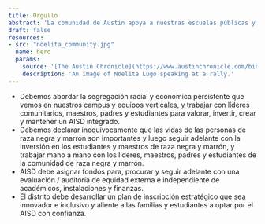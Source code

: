 ```yaml
---
title: Orgullo
abstract: 'La comunidad de Austin apoya a nuestras escuelas públicas y quiere sentirse orgullosa del trabajo de AISD. Austin ISD puede ser un distrito escolar del que todos podamos sentirnos orgullosos, uno que refleje una alineación de nuestros valores y nuestras prácticas educativas.'
draft: false
resources:
- src: "noelita_community.jpg"
  name: hero
  params:
    source: '[The Austin Chronicle](https://www.austinchronicle.com/binary/26de/pols_feature30.jpg)'
    description: 'An image of Noelita Lugo speaking at a rally.'
---
```


* Debemos abordar la segregación racial y económica persistente que vemos en nuestros campus y equipos verticales, y trabajar con líderes comunitarios, maestros, padres y estudiantes para valorar, invertir, crear y mantener un AISD integrado.
* Debemos declarar inequívocamente que las vidas de las personas de raza negra y marrón son importantes y luego seguir adelante con la inversión en los estudiantes y maestros de raza negra y marrón, y trabajar mano a mano con los líderes, maestros, padres y estudiantes de la comunidad de raza negra y marrón.
* AISD debe asignar fondos para, procurar y seguir adelante con una evaluación / auditoría de equidad externa e independiente de académicos, instalaciones y finanzas.
* El distrito debe desarrollar un plan de inscripción estratégico que sea innovador e inclusivo y aliente a las familias y estudiantes a optar por el AISD con confianza.
